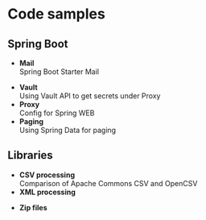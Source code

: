 # Code samples

## Spring Boot
- **Mail**\
Spring Boot Starter Mail

[//]: # (Need refactoring )
- **Vault**\
Using Vault API to get secrets under Proxy
- **Proxy**\
Config for Spring WEB
- **Paging**\
Using Spring Data for paging

## Libraries
- **CSV processing**\
  Comparison of Apache Commons CSV and OpenCSV
- **XML processing**

[//]: # (  Not finished)
- **Zip files**

[//]: # (  Not finished)


[//]: # (
TODO
zip
smb
сертификаты?
xml
json streaming parsing
rabbit mq
брокеры сообщений
spring validation
springdoc
)
